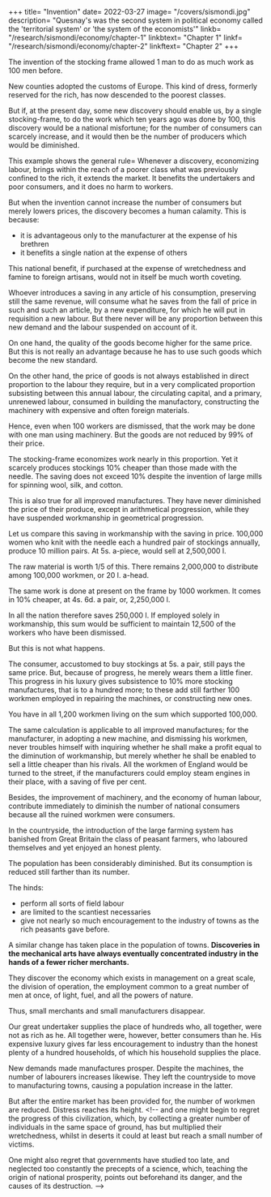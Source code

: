+++
title= "Invention"
date= 2022-03-27
image= "/covers/sismondi.jpg"
description= "Quesnay's was the second system in political economy called the 'territorial system' or 'the system of the economists'"
linkb= "/research/sismondi/economy/chapter-1"
linkbtext= "Chapter 1"
linkf= "/research/sismondi/economy/chapter-2"
linkftext= "Chapter 2"
+++

The invention of the stocking frame allowed 1 man to do as much work as 100 men before. <!-- , was a benefit for humanity, only because, at the same time, the progress of civilization, of population, and of wealth, increased the number of consumers. -->

New counties adopted the customs of Europe. This kind of dress, formerly reserved for the rich, has now descended to the poorest classes. 

But if, at the present day, some new discovery should enable us, by a single stocking-frame, to do the work which ten years ago was done by 100, this discovery would be a national misfortune; for the number of consumers can scarcely increase, and it would then be the number of producers which would be diminished.

This example shows the general rule= Whenever a discovery, economizing labour, brings within the reach of a poorer class what was previously confined to the rich, it extends the market. It benefits the undertakers and poor consumers, and it does no harm to workers. 

But when the invention cannot increase the number of consumers but merely lowers prices, <!-- them at a cheaper rate, either because they are already all furnished, or because the thing produced can never be useful to them, however low it may fall, - --> the discovery becomes a human calamity. This is because:
- it is advantageous only to the manufacturer at the expense of his brethren
- it benefits a single nation at the expense of others

This national benefit, if purchased at the expense of wretchedness and famine to foreign artisans, would not in itself be much worth coveting. <!-- ; it is, besides, very far from being certain. From the progress of communication between different states, from the skill of manufacturers, a discovery in one country is imitated in every other before the former has gained any great profit from it. -->

Whoever introduces a saving in any article of his consumption, preserving still the same revenue, will consume what he saves from the fall of price in such and such an article, by a new expenditure, for which he will put in requisition a new labour. But there never will be any proportion between this new demand and the labour suspended on account of it.

On one hand, the quality of the goods become higher for the same price. <!--  consumers make use of goods a little finer, a little prettier, at the same price. The clothes with which the poor workman is dressed, are a little superior in quality, are really worth a little more than those which covered his father, at the expense of the same part of his wages.  --> But this is not really an advantage because he has to use such goods which become the new standard. 

<!-- . Decency, which according to this station, he is obliged to consult, leaves him no choice; he must dress like his equals, without finding more enjoyment; he makes no saving in this article, he cannot apply it to any other expense. -->

On the other hand, the price of goods is not always established in direct proportion to the labour they require, but in a very complicated proportion subsisting between this annual labour, the circulating capital, and a primary, unrenewed labour, consumed in building the manufactory, constructing the machinery with expensive and often foreign materials. 

Hence, even when 100 workers are dismissed, that the work may be done with one man using machinery. But the goods are not reduced by 99%<!--  the hundredth part --> of their price. 

The stocking-frame economizes work nearly in this proportion. Yet it scarcely produces stockings 10% cheaper than those made with the needle. The saving does not exceed 10% despite the invention of large mills for spinning wool, silk, and cotton. <!-- , women continue to be employed in spinning with the wheel, or even with the distaff; a certain proof that .  -->

This is also true for all improved manufactures. They have never diminished the price of their produce, except in arithmetical progression, while they have suspended workmanship in geometrical progression.



Let us compare this saving in workmanship with the saving in price. <!-- , according to the most simple calculation on the commonest manufacture. --> 100,000 women who knit with the needle each a hundred pair of stockings annually, produce 10 million pairs. At 5s. a-piece, would sell at 2,500,000 l.

The raw material is worth 1/5 of this. There remains 2,000,000 to distribute among 100,000 workmen, or 20 l. a-head.

The same work is done at present on the frame by 1000 workmen. It comes in 10% cheaper, at 4s. 6d. a pair, or, 2,250,000 l.

In all the nation therefore saves 250,000 l. If employed solely in workmanship, this sum would be sufficient to maintain 12,500 of the workers who have been dismissed. 

But this is not what happens.

The consumer, accustomed to buy stockings at 5s. a pair, still pays the same price. But, because of progress, he merely wears them a little finer. This progress in his luxury gives subsistence to 10% more stocking manufactures, that is to a hundred more; to these add still farther 100 workmen employed in repairing the machines, or constructing new ones.

You have in all 1,200 workmen living on the sum which supported 100,000.

The same calculation is applicable to all improved manufactures; for the manufacturer, in adopting a new machine, and dismissing his workmen, never troubles himself with inquiring whether he shall make a profit equal to the diminution of workmanship, but merely whether he shall be enabled to sell a little cheaper than his rivals. All the workmen of England would be turned to the street, if the manufacturers could employ steam engines in their place, with a saving of five per cent.

Besides, the improvement of machinery, and the economy of human labour, contribute immediately to diminish the number of national consumers because all the ruined workmen were consumers. 

In the countryside, the introduction of the large farming system has banished from Great Britain the class of peasant farmers, who laboured themselves and yet enjoyed an honest plenty. 

The population has been considerably diminished. But its consumption is reduced still farther than its number. 

The hinds:
- perform all sorts of field labour
- are limited to the scantiest necessaries
- give not nearly so much encouragement to the industry of towns as the rich peasants gave before.

A similar change has taken place in the population of towns. **Discoveries in the mechanical arts have always eventually concentrated industry in the hands of a fewer richer merchants.** <!-- They enable men to perform with an expensive machine, as a great capital, what was formerly performed with many hands.  -->

They discover the economy which exists in management on a great scale, the division of operation, the employment common to a great number of men at once, of light, fuel, and all the powers of nature. 

Thus, small merchants and small manufacturers disappear.

Our great undertaker supplies the place of hundreds who, all together, were not as rich as he. All together were, however, better consumers than he. His expensive luxury gives far less encouragement to industry than the honest plenty of a hundred households, of which his household supplies the place.

New demands made manufactures prosper. Despite the machines, the number of labourers<!-- , in spite of the augmented powers of labour, --> increases likewise. They left <!-- Such as were dismissed from --> the countryside to move to <!--  found still an establishment in --> manufacturing towns, causing a population increase in the latter. 

But after the entire market has been provided for, the number of workmen are reduced. <!-- ed; when hinds have been dismissed from the fields, spinners from the manufactories of cotton, weavers from those of cloth; when each day a new machine supplies the place of several families, whilst no new demand offers them an occupation or a livelihood;  --> Distress reaches its height.  <!-- and one might begin to regret the progress of this civilization, which, by collecting a greater number of individuals in the same space of ground, has but multiplied their wretchedness, whilst in deserts it could at least but reach a small number of victims. 

One might also regret that governments have studied too late, and neglected too constantly the precepts of a science, which, teaching the origin of national prosperity, points out beforehand its danger, and the causes of its destruction.
 -->